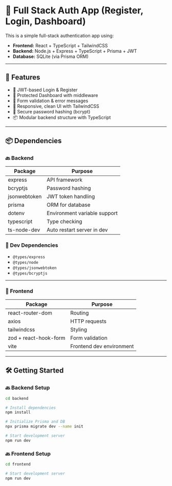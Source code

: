 # 🔐 Full Stack Auth App (Register, Login, Dashboard)

This is a simple full-stack authentication app using:

- **Frontend:** React + TypeScript + TailwindCSS
- **Backend:** Node.js + Express + TypeScript + Prisma + JWT
- **Database:** SQLite (via Prisma ORM)

---

## 🚀 Features

- 🔐 JWT-based Login & Register
- 🧠 Protected Dashboard with middleware
- 🧼 Form validation & error messages
- 🎨 Responsive, clean UI with TailwindCSS
- 💾 Secure password hashing (bcrypt)
- 📦 Modular backend structure with TypeScript

---

## 📦 Dependencies

### 🔙 Backend

| Package            | Purpose                        |
|--------------------|--------------------------------|
| express            | API framework                  |
| bcryptjs           | Password hashing               |
| jsonwebtoken       | JWT token handling             |
| prisma             | ORM for database               |
| dotenv             | Environment variable support   |
| typescript         | Type checking                  |
| ts-node-dev        | Auto restart server in dev     |

### 🔮 Dev Dependencies

- `@types/express`
- `@types/node`
- `@types/jsonwebtoken`
- `@types/bcryptjs`

---

### 🔮 Frontend

| Package              | Purpose                    |
|----------------------|----------------------------|
| react-router-dom     | Routing                    |
| axios                | HTTP requests              |
| tailwindcss          | Styling                    |
| zod + react-hook-form| Form validation            |
| vite                 | Frontend dev environment   |

---

## 🛠️ Getting Started

### 🔙 Backend Setup

```bash
cd backend

# Install dependencies
npm install

# Initialize Prisma and DB
npx prisma migrate dev --name init

# Start development server
npm run dev
```

### 🔙 Frontend Setup

```bash
cd frontend

# Start development server
npm run dev
```
